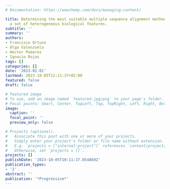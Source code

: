 ```yaml
---
# Documentation: https://wowchemy.com/docs/managing-content/

title: Determining the most suitable multiple sequence alignment methodology by using
  a set of heterogeneous biological features.
subtitle: ''
summary: ''
authors:
- Francisco Ortuno
- Olga Valenzuela
- Hector Pomares
- Ignacio Rojas
tags: []
categories: []
date: '2013-01-01'
lastmod: 2023-10-05T12:11:37+02:00
featured: false
draft: false

# Featured image
# To use, add an image named `featured.jpg/png` to your page's folder.
# Focal points: Smart, Center, TopLeft, Top, TopRight, Left, Right, BottomLeft, Bottom, BottomRight.
image:
  caption: ''
  focal_point: ''
  preview_only: false

# Projects (optional).
#   Associate this post with one or more of your projects.
#   Simply enter your project's folder or file name without extension.
#   E.g. `projects = ["internal-project"]` references `content/project/deep-learning/index.md`.
#   Otherwise, set `projects = []`.
projects: []
publishDate: '2023-10-05T10:11:37.054869Z'
publication_types:
- '2'
abstract: ''
publication: '*Progressive*'
---
```

